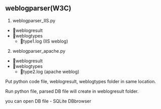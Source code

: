 ## weblogparser(W3C)

1. weblogparser_IIS.py
  - 📁weblogresult
  - 📁weblogtypes
    - 📄type1.log (IIS weblog)



2. weblogparser_apache.py
  - 📁weblogresult
  - 📁weblogtypes
    - 📄type2.log (apache weblog)


Put python code file, weblogresult, weblogtypes folder in same location.

Run python file, parsed DB file will create in weblogresult folder.

you can open DB file - SQLite DBbrowser


